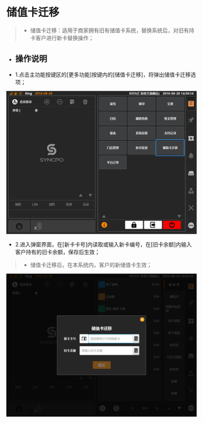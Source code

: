 # 储值卡迁移    
> * 储值卡迁移：适用于商家拥有旧有储值卡系统，替换系统后，对旧有持卡客户进行新卡替换操作；  

* ## 操作说明
* 1.点击主功能按键区的[更多功能]按键内的[储值卡迁移]，将弹出储值卡迁移选项；    
  
![](储值卡迁移-1.png)  

* 2.进入弹窗界面，在[新卡卡号]内读取或输入新卡编号，在[旧卡余额]内输入客户持有的旧卡余额，保存后生效；  
> * 储值卡迁移后，在本系统内，客户的新储值卡生效；  
  
![](储值卡迁移-2.png)